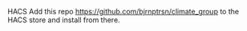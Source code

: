 


HACS
Add this repo https://github.com/bjrnptrsn/climate_group to the HACS store and install from there.
